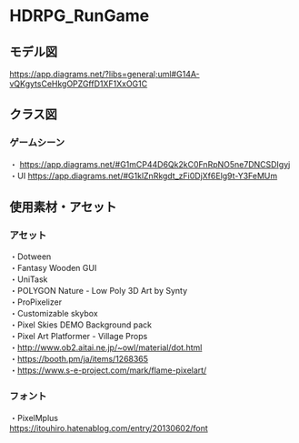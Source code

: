# HDRPG_RunGame
## モデル図  
https://app.diagrams.net/?libs=general;uml#G14A-vQKgytsCeHkgOPZGffD1XF1XxOG1C  
## クラス図
### ゲームシーン  
・ https://app.diagrams.net/#G1mCP44D6Qk2kC0FnRpNO5ne7DNCSDIgyj  
・UI  https://app.diagrams.net/#G1klZnRkgdt_zFi0DjXf6Elg9t-Y3FeMUm  

## 使用素材・アセット  
### アセット  
・Dotween  
・Fantasy Wooden GUI  
・UniTask  
・POLYGON Nature - Low Poly 3D Art by Synty  
・ProPixelizer  
・Customizable skybox  
・Pixel Skies DEMO Background pack  
・Pixel Art Platformer - Village Props  
・http://www.ob2.aitai.ne.jp/~owl/material/dot.html  
・https://booth.pm/ja/items/1268365  
・https://www.s-e-project.com/mark/flame-pixelart/  
### フォント
・PixelMplus  
https://itouhiro.hatenablog.com/entry/20130602/font
